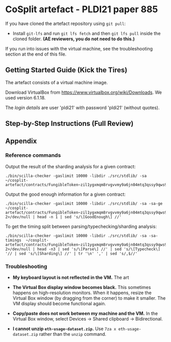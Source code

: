 # CoSplit artefact - PLDI21 paper 885

If you have cloned the artefact repository using `git pull`:
- Install `git-lfs` and run `git lfs fetch` and then `git lfs pull` inside the
  cloned folder. **(AE reviewers, you do not need to do this.)**

If you run into issues with the virtual machine, see the troubleshooting section
at the end of this file.

## Getting Started Guide (Kick the Tires)

The artefact consists of a virtual machine image.

Download VirtualBox from https://www.virtualbox.org/wiki/Downloads. We used
version 6.1.18.

The *login details* are user 'pldi21' with password 'pldi21' (without quotes).

## Step-by-Step Instructions (Full Review)


## Appendix

### Reference commands

Output the result of the sharding analysis for a given contract:

```
./bin/scilla-checker -gaslimit 10000 -libdir ./src/stdlib/ -sa  ~/cosplit-artefact/contracts/FungibleToken~zil1ygxmqm8rvgvvmy9a6jn04mtq3qssy9qws92lqr.scilla
```

Output the good enough information for a given contract:

```
./bin/scilla-checker -gaslimit 10000 -libdir ./src/stdlib/ -sa -sa-ge  ~/cosplit-artefact/contracts/FungibleToken~zil1ygxmqm8rvgvvmy9a6jn04mtq3qssy9qws92lqr.scilla 2>/dev/null | head -n 1 | sed 's/\[GoodEnough\] //'
```

To get the timing split between parsing/typechecking/sharding analysis:

```
./bin/scilla-checker -gaslimit 10000 -libdir ./src/stdlib/ -sa -sa-timings  ~/cosplit-artefact/contracts/FungibleToken~zil1ygxmqm8rvgvvmy9a6jn04mtq3qssy9qws92lqr.scilla 2>/dev/null | head -n3 | sed 's/\[Parse\] //' | sed 's/\[Typecheck\] '// | sed 's/\[Sharding\] //' | tr '\n' ',' | sed 's/,$//'
```



### Troubleshooting

- **My keyboard layout is not reflected in the VM.** The art

- **The Virtual Box display window becomes black.** This sometimes happens on
  high-resolution monitors. When it happens, resize the Virtual Box window (by
  dragging from the corner) to make it smaller. The VM display should become
  functional again.

- **Copy/paste does not work between my machine and the VM.** In the Virtual Box
  window, select Devices -> Shared clipboard -> Bidirectional.

- **I cannot unzip `eth-usage-dataset.zip`.** Use `7za x eth-usage-dataset.zip`
  rather than the `unzip` command.
